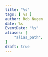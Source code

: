 ```yaml
---
title: "%s"
tags: [ %s ]
author: Rob Nugen
date: %s
EventDate: "%s"
aliases: [
    "alias_path",
]
draft: true
---
```


<img
src="%episode_image"
alt=""
class="title" />

